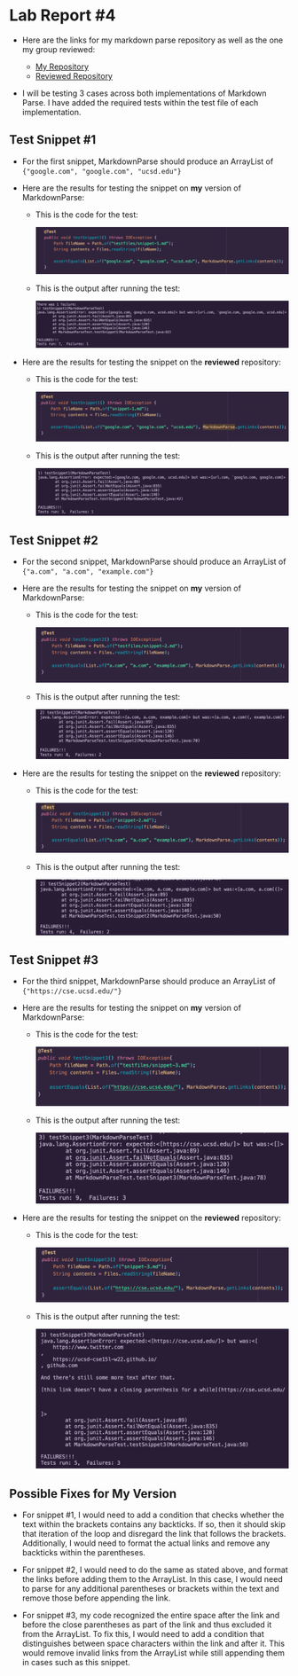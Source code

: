 # Lab Report #4

* Here are the links for my markdown parse repository as well as the one my group reviewed:
    * [My Repository](https://github.com/molit123/markdown-parse)
    * [Reviewed Repository](https://github.com/yi113/markdown-parse) 

* I will be testing 3 cases across both implementations of Markdown Parse. I have added the required tests within the test file of each implementation.

## Test Snippet #1

* For the first snippet, MarkdownParse should produce an ArrayList of `{"google.com", "google.com", "ucsd.edu"}`

* Here are the results for testing the snippet on **my** version of MarkdownParse: 

    * This is the code for the test: 

        ![Mine](lab-4-images/mine1.png)

    * This is the output after running the test: 

        ![My Test](lab-4-images/mine_out1.png)

* Here are the results for testing the snippet on the **reviewed** repository: 

    * This is the code for the test: 

        ![Other](lab-4-images/other1.png)

    * This is the output after running the test: 

        ![Other output](lab-4-images/other_out1.png)

## Test Snippet #2

* For the second snippet, MarkdownParse should produce an ArrayList of `{"a.com", "a.com", "example.com"}`

* Here are the results for testing the snippet on **my** version of MarkdownParse:

    * This is the code for the test: 

        ![Mine](lab-4-images/mine2.png)

    * This is the output after running the test: 

        ![My Test](lab-4-images/mine_out2.png)

* Here are the results for testing the snippet on the **reviewed** repository: 

    * This is the code for the test: 

        ![Other](lab-4-images/other2.png)

    * This is the output after running the test: 

        ![Other output](lab-4-images/other_out2.png)

## Test Snippet #3

* For the third snippet, MarkdownParse should produce an ArrayList of `{"https://cse.ucsd.edu/"}`

* Here are the results for testing the snippet on **my** version of MarkdownParse:

    * This is the code for the test: 

        ![Mine](lab-4-images/mine3.png)

    * This is the output after running the test: 

        ![My Test](lab-4-images/mine_out3.png)

* Here are the results for testing the snippet on the **reviewed** repository: 

    * This is the code for the test: 

        ![Other](lab-4-images/other3.png)

    * This is the output after running the test: 

        ![Other output](lab-4-images/other_out3.png)

## Possible Fixes for My Version

* For snippet #1, I would need to add a condition that checks whether the text within the brackets contains any backticks. If so, then it should skip that iteration of the loop and disregard the link that follows the brackets. Additionally, I would need to format the actual links and remove any backticks within the parentheses.

* For snippet #2, I would need to do the same as stated above, and format the links before adding them to the ArrayList. In this case, I would need to parse for any additional parentheses or brackets within the text and remove those before appending the link.

* For snippet #3, my code recognized the entire space after the link and before the close parentheses as part of the link and thus excluded it from the ArrayList. To fix this, I would need to add a condition that distinguishes between space characters within the link and after it. This would remove invalid links from the ArrayList while still appending them in cases such as this snippet.